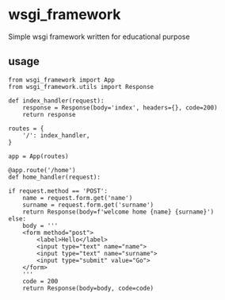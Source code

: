 # wsgi_framework

Simple wsgi framework written for educational purpose  

## usage

    from wsgi_framework import App
    from wsgi_framework.utils import Response
  
    def index_handler(request):
        response = Response(body='index', headers={}, code=200)
        return response

    routes = {
        '/': index_handler,
    }
  
    app = App(routes)

    @app.route('/home')
    def home_handler(request):

    if request.method == 'POST':
        name = request.form.get('name')
        surname = request.form.get('surname')
        return Response(body=f'welcome home {name} {surname}')
    else:
        body = '''
        <form method="post">
            <label>Hello</label>
            <input type="text" name="name">
            <input type="text" name="surname">
            <input type="submit" value="Go">
        </form>
        '''
        code = 200
        return Response(body=body, code=code)
